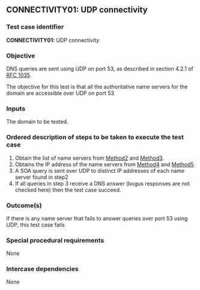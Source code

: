 ## CONNECTIVITY01: UDP connectivity

### Test case identifier

**CONNECTIVITY01:** UDP connectivity

### Objective

DNS queries are sent using UDP on port 53, as described in section 4.2.1 of
[RFC 1035](https://tools.ietf.org/html/rfc1035).

The objective for this test is that all the authoritative name servers for
the domain are accessible over UDP on port 53

### Inputs

The domain to be tested.

### Ordered description of steps to be taken to execute the test case

1. Obtain the list of name servers from [Method2](../Methods.md) and
[Method3](../Methods.md).
2. Obtains the IP address of the name servers from [Method4](../Methods.md)
and [Method5](../Methods.md)
3. A SOA query is sent over UDP to distinct IP addresses of each name server
found in step2
4. If all queries in step 3 receive a DNS answer (bogus responses are not
checked here) then the test case succeed.

### Outcome(s)

If there is any name server that fails to answer queries over port 53 using
UDP, this test case fails

### Special procedural requirements	

None

### Intercase dependencies

None
